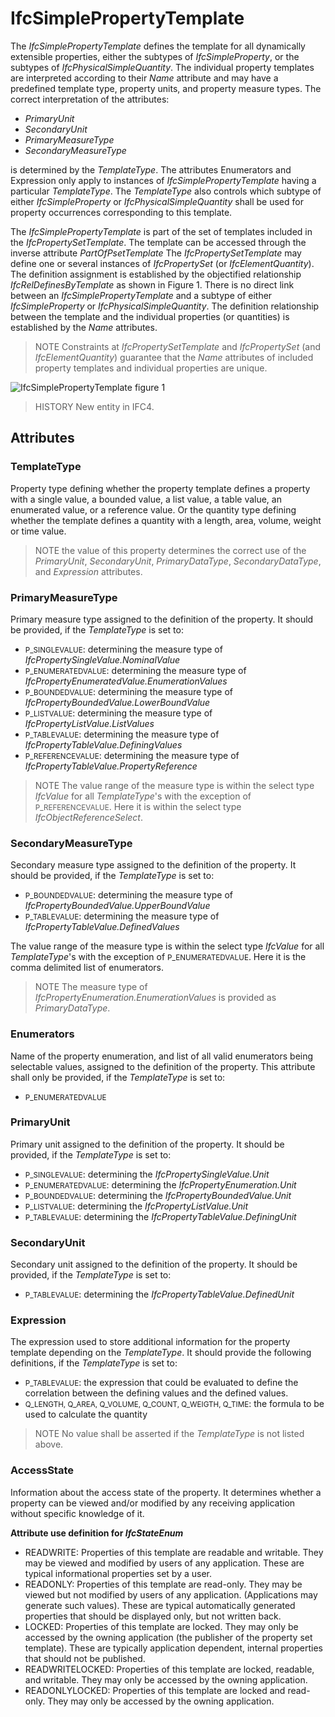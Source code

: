 # IfcSimplePropertyTemplate

The _IfcSimplePropertyTemplate_ defines the template for all dynamically extensible properties, either the subtypes of _IfcSimpleProperty_, or the subtypes of _IfcPhysicalSimpleQuantity_. The individual property templates are interpreted according to their _Name_ attribute and may have a predefined template type, property units, and property measure types. The correct interpretation of the attributes:

* _PrimaryUnit_
* _SecondaryUnit_
* _PrimaryMeasureType_
* _SecondaryMeasureType_

is determined by the _TemplateType_. The attributes Enumerators and Expression only apply to instances of _IfcSimplePropertyTemplate_ having a particular _TemplateType_. The _TemplateType_ also controls which subtype of either _IfcSimpleProperty_ or _IfcPhysicalSimpleQuantity_ shall be used for property occurrences corresponding to this template.

The _IfcSimplePropertyTemplate_ is part of the set of templates included in the _IfcPropertySetTemplate_. The template can be accessed through the inverse attribute _PartOfPsetTemplate_ The _IfcPropertySetTemplate_ may define one or several instances of _IfcPropertySet_ (or _IfcElementQuantity_). The definition assignment is established by the objectified relationship _IfcRelDefinesByTemplate_ as shown in Figure 1. There is no direct link between an _IfcSimplePropertyTemplate_ and a subtype of either _IfcSimpleProperty_ or _IfcPhysicalSimpleQuantity_. The definition relationship between the template and the individual properties (or quantities) is established by the _Name_ attributes.

> NOTE Constraints at _IfcPropertySetTemplate_ and _IfcPropertySet_ (and _IfcElementQuantity_) guarantee that the _Name_ attributes of included property templates and individual properties are unique.

![IfcSimplePropertyTemplate figure 1](../../../../figures/ifcsimplepropertytemplate_fig-1.png "Figure 1 &mdash; Property template relationships")

> HISTORY New entity in IFC4.

## Attributes

### TemplateType
Property type defining whether the property template defines a property with a single value, a bounded value, a list value, a table value, an enumerated value, or a reference value. Or the quantity type defining whether the template defines a quantity with a length, area, volume, weight or time value.
> NOTE the value of this property determines the correct use of the _PrimaryUnit_, _SecondaryUnit_, _PrimaryDataType_, _SecondaryDataType_, and _Expression_ attributes.

### PrimaryMeasureType
Primary measure type assigned to the definition of the property. It should be provided, if the _TemplateType_ is set to:

* <small>P_SINGLEVALUE</small>: determining the measure type of _IfcPropertySingleValue.NominalValue_
* <small>P_ENUMERATEDVALUE</small>: determining the measure type of _IfcPropertyEnumeratedValue.EnumerationValues_
* <small>P_BOUNDEDVALUE</small>: determining the measure type of _IfcPropertyBoundedValue.LowerBoundValue_
* <small>P_LISTVALUE</small>: determining the measure type of _IfcPropertyListValue.ListValues_
* <small>P_TABLEVALUE</small>: determining the measure type of _IfcPropertyTableValue.DefiningValues_
* <small>P_REFERENCEVALUE</small>: determining the measure type of _IfcPropertyTableValue.PropertyReference_

> NOTE The value range of the measure type is within the select type _IfcValue_ for all _TemplateType_'s with the exception of <small>P_REFERENCEVALUE</small>. Here it is within the select type _IfcObjectReferenceSelect_.

### SecondaryMeasureType
Secondary measure type assigned to the definition of the property. It should be provided, if the _TemplateType_ is set to:

* <small>P_BOUNDEDVALUE</small>: determining the measure type of _IfcPropertyBoundedValue.UpperBoundValue_
* <small>P_TABLEVALUE</small>: determining the measure type of _IfcPropertyTableValue.DefinedValues_


The value range of the measure type is within the select type _IfcValue_ for all _TemplateType_'s with the exception of <small>P_ENUMERATEDVALUE</small>. Here it is the comma delimited list of enumerators.
> NOTE The measure type of _IfcPropertyEnumeration.EnumerationValues_ is provided as _PrimaryDataType_.

### Enumerators
Name of the property enumeration, and list of all valid enumerators being selectable values, assigned to the definition of the property.
This attribute shall only be provided, if the _TemplateType_ is set to:

* <small>P_ENUMERATEDVALUE</small>

### PrimaryUnit
Primary unit assigned to the definition of the property. It should be provided, if the _TemplateType_ is set to:

* <small>P_SINGLEVALUE</small>: determining the _IfcPropertySingleValue.Unit_
* <small>P_ENUMERATEDVALUE</small>: determining the _IfcPropertyEnumeration.Unit_
* <small>P_BOUNDEDVALUE</small>: determining the _IfcPropertyBoundedValue.Unit_
* <small>P_LISTVALUE</small>: determining the _IfcPropertyListValue.Unit_
* <small>P_TABLEVALUE</small>: determining the _IfcPropertyTableValue.DefiningUnit_

### SecondaryUnit
Secondary unit assigned to the definition of the property. It should be provided, if the _TemplateType_ is set to:

* <small>P_TABLEVALUE</small>: determining the _IfcPropertyTableValue.DefinedUnit_

### Expression
The expression used to store additional information for the property template depending on the _TemplateType_. It should provide the following definitions, if the _TemplateType_ is set to:

* <small>P_TABLEVALUE</small>: the expression that could be evaluated to define the correlation between the defining values and the defined values.
* <small>Q_LENGTH, Q_AREA, Q_VOLUME, Q_COUNT, Q_WEIGTH, Q_TIME</small>: the formula to be used to calculate the quantity

> NOTE No value shall be asserted if the _TemplateType_ is not listed above.

### AccessState
Information about the access state of the property. It determines whether a property can be viewed and/or modified by any receiving application without specific knowledge of it.

**Attribute use definition for _IfcStateEnum_**

* READWRITE: Properties of this template are readable and writable. They may be viewed and modified by users of any application. These are typical informational properties set by a user.
* READONLY: Properties of this template are read-only. They may be viewed but not modified by users of any application. (Applications may generate such values). These are typical automatically generated properties that should be displayed only, but not written back.
* LOCKED: Properties of this template are locked. They may only be accessed by the owning application (the publisher of the property set template). These are typically application dependent, internal properties that should not be published.
* READWRITELOCKED: Properties of this template are locked, readable, and writable. They may only be accessed by the owning application.
* READONLYLOCKED: Properties of this template are locked and read-only. They may only be accessed by the owning application.
